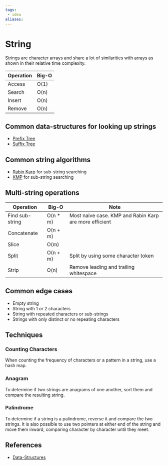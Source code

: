 ```yaml
---
tags:
 - idea
aliases:
---
```


# String

Strings are character arrays and share a lot of similarities with [arrays](Array.md) as shown in their relative time complexity.

| Operation | Big-O |
| --------- | ----- |
| Access    | O(1)  |
| Search    | O(n)  |
| Insert    | O(n)  |
| Remove    | O(n)  |

## Common data-structures for looking up strings

- [Prefix Tree](Prefix-tree.md)
- [Suffix Tree](Suffix-tree.md)

## Common string algorithms

- [Rabin Karp](Rabin-Karp.md) for sub-string searching
- [KMP](KMP.md) for sub-string searching

## Multi-string operations

| Operation       | Big-O     | Note                                                   |
| --------------- | --------- | ------------------------------------------------------ |
| Find sub-string | O(n \* m) | Most naive case. KMP and Rabin Karp are more efficient |
| Concatenate     | O(n + m)  |                                                        |
| Slice           | O(m)      |                                                        |
| Split           | O(n + m)  | Split by using some character token                    |
| Strip           | O(n)      | Remove leading and trailing whitespace                 |

## Common edge cases

- Empty string
- String with 1 or 2 characters
- String with repeated characters or sub-strings
- Strings with only distinct or no repeating characters

## Techniques

### Counting Characters

When counting the frequency of characters or a pattern in a string, use a hash map.

### Anagram

To determine if two strings are anagrams of one another, sort them and compare the resulting string.

### Palindrome

To determine if a string is a palindrome, reverse it and compare the two strings. It is also possible to use two pointers at either end of the string and move them inward, comparing character by character until they meet.

## References

- [Data-Structures](Data-Structures.md)
